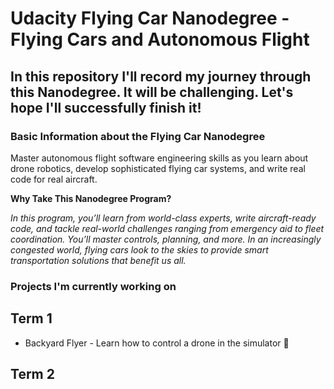 # Udacity Flying Car Nanodegree - Flying Cars and Autonomous Flight
## In this repository I'll record my journey through this Nanodegree. It will be challenging. Let's hope I'll successfully finish it!


### Basic Information about the Flying Car Nanodegree

Master autonomous flight software engineering skills as you learn about drone robotics, develop sophisticated flying car systems, and write real code for real aircraft.

**Why Take This Nanodegree Program?**


*In this program, you’ll learn from world-class experts, write aircraft-ready code, and tackle real-world challenges ranging from emergency aid to fleet coordination. You’ll master controls, planning, and more. In an increasingly congested world, flying cars look to the skies to provide smart transportation solutions that benefit us all.*

### Projects I'm currently working on
## Term 1
* Backyard Flyer - Learn how to control a drone in the simulator :construction:
## Term 2
